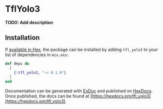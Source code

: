 # TflYolo3

**TODO: Add description**

## Installation

If [available in Hex](https://hex.pm/docs/publish), the package can be installed
by adding `tfl_yolo3` to your list of dependencies in `mix.exs`:

```elixir
def deps do
  [
    {:tfl_yolo3, "~> 0.1.0"}
  ]
end
```

Documentation can be generated with [ExDoc](https://github.com/elixir-lang/ex_doc)
and published on [HexDocs](https://hexdocs.pm). Once published, the docs can
be found at [https://hexdocs.pm/tfl_yolo3](https://hexdocs.pm/tfl_yolo3).

